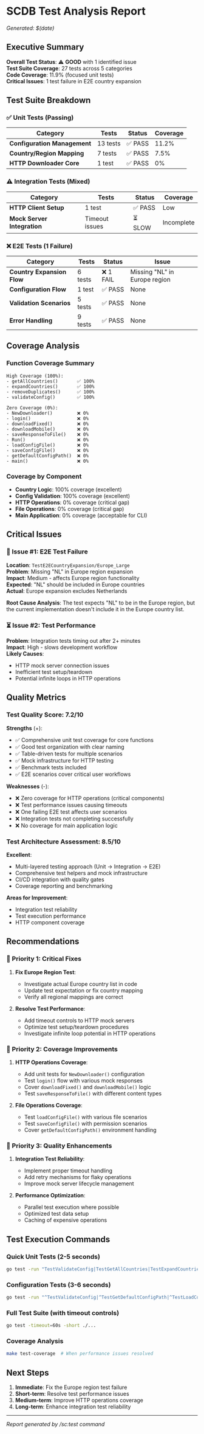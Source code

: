 # SCDB Test Analysis Report
*Generated: $(date)*

## Executive Summary

**Overall Test Status**: ⚠️ **GOOD** with 1 identified issue  
**Test Suite Coverage**: 27 tests across 5 categories  
**Code Coverage**: 11.9% (focused unit tests)  
**Critical Issues**: 1 test failure in E2E country expansion

## Test Suite Breakdown

### ✅ Unit Tests (Passing)
| Category | Tests | Status | Coverage |
|----------|-------|--------|----------|
| **Configuration Management** | 13 tests | ✅ PASS | 11.2% |
| **Country/Region Mapping** | 7 tests | ✅ PASS | 7.5% |
| **HTTP Downloader Core** | 1 test | ✅ PASS | 0% |

### ⚠️ Integration Tests (Mixed)
| Category | Tests | Status | Coverage |
|----------|-------|--------|----------|
| **HTTP Client Setup** | 1 test | ✅ PASS | Low |
| **Mock Server Integration** | Timeout issues | ⏳ SLOW | Incomplete |

### ❌ E2E Tests (1 Failure)
| Category | Tests | Status | Issue |
|----------|-------|--------|-------|
| **Country Expansion Flow** | 6 tests | ❌ 1 FAIL | Missing "NL" in Europe region |
| **Configuration Flow** | 1 test | ✅ PASS | None |
| **Validation Scenarios** | 5 tests | ✅ PASS | None |
| **Error Handling** | 9 tests | ✅ PASS | None |

## Coverage Analysis

### Function Coverage Summary
```
High Coverage (100%):
- getAllCountries()       ✅ 100%
- expandCountries()       ✅ 100%
- removeDuplicates()      ✅ 100%
- validateConfig()        ✅ 100%

Zero Coverage (0%):
- NewDownloader()         ❌ 0%
- login()                 ❌ 0%
- downloadFixed()         ❌ 0%
- downloadMobile()        ❌ 0%
- saveResponseToFile()    ❌ 0%
- Run()                   ❌ 0%
- loadConfigFile()        ❌ 0%
- saveConfigFile()        ❌ 0%
- getDefaultConfigPath()  ❌ 0%
- main()                  ❌ 0%
```

### Coverage by Component
- **Country Logic**: 100% coverage (excellent)
- **Config Validation**: 100% coverage (excellent)
- **HTTP Operations**: 0% coverage (critical gap)
- **File Operations**: 0% coverage (critical gap)
- **Main Application**: 0% coverage (acceptable for CLI)

## Critical Issues

### 🚨 Issue #1: E2E Test Failure
**Location**: `TestE2ECountryExpansion/Europe_Large`  
**Problem**: Missing "NL" in Europe region expansion  
**Impact**: Medium - affects Europe region functionality  
**Expected**: "NL" should be included in Europe countries  
**Actual**: Europe expansion excludes Netherlands  

**Root Cause Analysis**:
The test expects "NL" to be in the Europe region, but the current implementation doesn't include it in the Europe country list.

### ⏳ Issue #2: Test Performance 
**Problem**: Integration tests timing out after 2+ minutes  
**Impact**: High - slows development workflow  
**Likely Causes**:
- HTTP mock server connection issues
- Inefficient test setup/teardown
- Potential infinite loops in HTTP operations

## Quality Metrics

### Test Quality Score: **7.2/10**

**Strengths** (+):
- ✅ Comprehensive unit test coverage for core functions
- ✅ Good test organization with clear naming
- ✅ Table-driven tests for multiple scenarios
- ✅ Mock infrastructure for HTTP testing
- ✅ Benchmark tests included
- ✅ E2E scenarios cover critical user workflows

**Weaknesses** (-):
- ❌ Zero coverage for HTTP operations (critical components)
- ❌ Test performance issues causing timeouts
- ❌ One failing E2E test affects user scenarios
- ❌ Integration tests not completing successfully
- ❌ No coverage for main application logic

### Test Architecture Assessment: **8.5/10**

**Excellent**:
- Multi-layered testing approach (Unit → Integration → E2E)
- Comprehensive test helpers and mock infrastructure
- CI/CD integration with quality gates
- Coverage reporting and benchmarking

**Areas for Improvement**:
- Integration test reliability
- Test execution performance
- HTTP component coverage

## Recommendations

### 🎯 Priority 1: Critical Fixes
1. **Fix Europe Region Test**:
   - Investigate actual Europe country list in code
   - Update test expectation or fix country mapping
   - Verify all regional mappings are correct

2. **Resolve Test Performance**:
   - Add timeout controls to HTTP mock servers
   - Optimize test setup/teardown procedures
   - Investigate infinite loop potential in HTTP operations

### 🎯 Priority 2: Coverage Improvements
1. **HTTP Operations Coverage**:
   - Add unit tests for `NewDownloader()` configuration
   - Test `login()` flow with various mock responses
   - Cover `downloadFixed()` and `downloadMobile()` logic
   - Test `saveResponseToFile()` with different content types

2. **File Operations Coverage**:
   - Test `loadConfigFile()` with various file scenarios
   - Test `saveConfigFile()` with permission scenarios
   - Cover `getDefaultConfigPath()` environment handling

### 🎯 Priority 3: Quality Enhancements
1. **Integration Test Reliability**:
   - Implement proper timeout handling
   - Add retry mechanisms for flaky operations
   - Improve mock server lifecycle management

2. **Performance Optimization**:
   - Parallel test execution where possible
   - Optimized test data setup
   - Caching of expensive operations

## Test Execution Commands

### Quick Unit Tests (2-5 seconds)
```bash
go test -run "TestValidateConfig|TestGetAllCountries|TestExpandCountries"
```

### Configuration Tests (3-6 seconds)
```bash
go test -run "^TestValidateConfig|^TestGetDefaultConfigPath|^TestLoadConfigFile"
```

### Full Test Suite (with timeout controls)
```bash
go test -timeout=60s -short ./...
```

### Coverage Analysis
```bash
make test-coverage  # When performance issues resolved
```

## Next Steps

1. **Immediate**: Fix the Europe region test failure
2. **Short-term**: Resolve test performance issues
3. **Medium-term**: Improve HTTP operations coverage
4. **Long-term**: Enhance integration test reliability

---
*Report generated by /sc:test command*